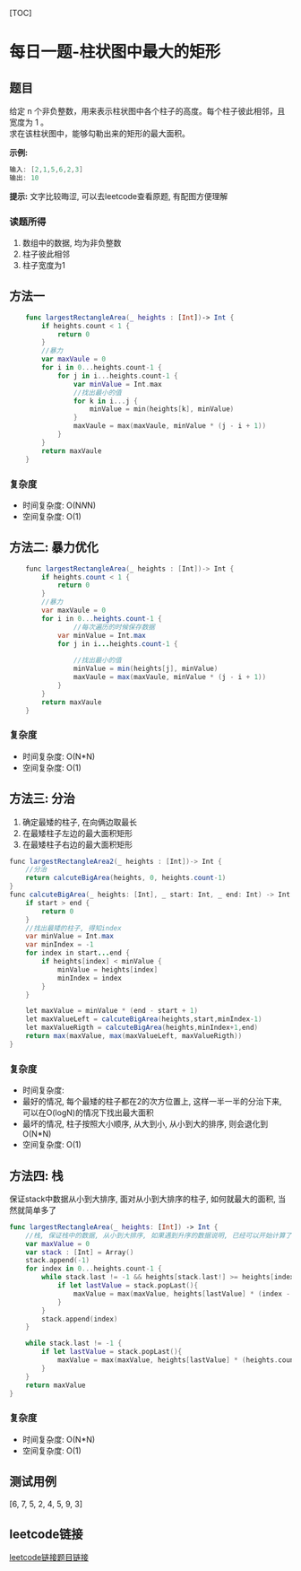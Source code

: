 [TOC]

# 每日一题-柱状图中最大的矩形

## 题目
给定 n 个非负整数，用来表示柱状图中各个柱子的高度。每个柱子彼此相邻，且宽度为 1 。  
求在该柱状图中，能够勾勒出来的矩形的最大面积。  

**示例:**  
```java
输入: [2,1,5,6,2,3]
输出: 10
```

**提示:**
文字比较晦涩, 可以去leetcode查看原题, 有配图方便理解

### 读题所得
1. 数组中的数据, 均为非负整数
2. 柱子彼此相邻
3. 柱子宽度为1

## 方法一
```swift
    func largestRectangleArea(_ heights : [Int])-> Int {
        if heights.count < 1 {
            return 0
        }
        //暴力
        var maxVaule = 0
        for i in 0...heights.count-1 {
            for j in i...heights.count-1 {
                var minValue = Int.max
                //找出最小的值
                for k in i...j {
                    minValue = min(heights[k], minValue)
                }
                maxVaule = max(maxVaule, minValue * (j - i + 1))
            }
        }
        return maxVaule
    }
```
### 复杂度
* 时间复杂度: O(N*N*N)
* 空间复杂度: O(1)

## 方法二: 暴力优化

```java
    func largestRectangleArea(_ heights : [Int])-> Int {
        if heights.count < 1 {
            return 0
        }
        //暴力
        var maxVaule = 0
        for i in 0...heights.count-1 {
        		//每次遍历的时候保存数据
            var minValue = Int.max
            for j in i...heights.count-1 {
                
                //找出最小的值
                minValue = min(heights[j], minValue)
                maxVaule = max(maxVaule, minValue * (j - i + 1))
            }
        }
        return maxVaule
    }
```
### 复杂度
* 时间复杂度: O(N*N)
* 空间复杂度: O(1)

## 方法三: 分治
1. 确定最矮的柱子, 在向俩边取最长
2. 在最矮柱子左边的最大面积矩形
3. 在最矮柱子右边的最大面积矩形

```java
func largestRectangleArea2(_ heights : [Int])-> Int {
    //分治
    return calcuteBigArea(heights, 0, heights.count-1)
}
func calcuteBigArea(_ heights: [Int], _ start: Int, _ end: Int) -> Int {
    if start > end {
        return 0
    }
    //找出最矮的柱子, 得知index
    var minValue = Int.max
    var minIndex = -1
    for index in start...end {
        if heights[index] < minValue {
            minValue = heights[index]
            minIndex = index
        }
    }

    let maxValue = minValue * (end - start + 1)
    let maxValueLeft = calcuteBigArea(heights,start,minIndex-1)
    let maxValueRigth = calcuteBigArea(heights,minIndex+1,end)
    return max(maxValue, max(maxValueLeft, maxValueRigth))
}
```

### 复杂度
* 时间复杂度: 
* 最好的情况, 每个最矮的柱子都在2的次方位置上, 这样一半一半的分治下来, 可以在O(logN)的情况下找出最大面积
* 最坏的情况, 柱子按照大小顺序, 从大到小, 从小到大的排序, 则会退化到O(N*N)
* 空间复杂度: O(1)

## 方法四: 栈
保证stack中数据从小到大排序, 面对从小到大排序的柱子, 如何就最大的面积, 当然就简单多了
```swift
func largestRectangleArea(_ heights: [Int]) -> Int {
    //栈, 保证栈中的数据, 从小到大排序, 如果遇到升序的数据说明, 已经可以开始计算了
    var maxValue = 0
    var stack : [Int] = Array()
    stack.append(-1)
    for index in 0...heights.count-1 {
        while stack.last != -1 && heights[stack.last!] >= heights[index] {
            if let lastValue = stack.popLast(){
                maxValue = max(maxValue, heights[lastValue] * (index - 1 - stack.last!))
            }
        }
        stack.append(index)
    }

    while stack.last != -1 {
        if let lastValue = stack.popLast(){
            maxValue = max(maxValue, heights[lastValue] * (heights.count - 1 - stack.last!))
        }
    }
    return maxValue
}
```

### 复杂度
* 时间复杂度: O(N*N)
* 空间复杂度: O(1)

## 测试用例
[6, 7, 5, 2, 4, 5, 9, 3]  

## leetcode链接
[leetcode链接题目链接](https://leetcode-cn.com/problems/largest-rectangle-in-histogram/)  

